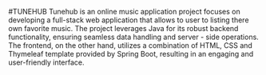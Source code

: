 #TUNEHUB
Tunehub is an online music application project focuses on developing a full-stack web
application that allows to user to listing there own favorite music. The project
leverages Java for its robust backend functionality, ensuring seamless data handling
and server - side operations. The frontend, on the other hand, utilizes a combination of
HTML, CSS and Thymeleaf template provided by Spring Boot, resulting in an engaging
and user-friendly interface.
